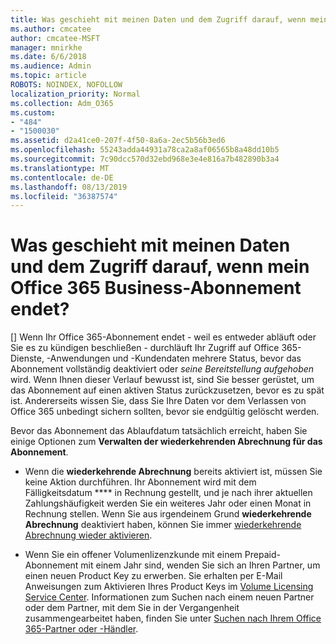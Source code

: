 ```yaml
---
title: Was geschieht mit meinen Daten und dem Zugriff darauf, wenn mein Office 365 Business-Abonnement endet?
ms.author: cmcatee
author: cmcatee-MSFT
manager: mnirkhe
ms.date: 6/6/2018
ms.audience: Admin
ms.topic: article
ROBOTS: NOINDEX, NOFOLLOW
localization_priority: Normal
ms.collection: Adm_O365
ms.custom:
- "484"
- "1500030"
ms.assetid: d2a41ce0-207f-4f50-8a6a-2ec5b56b3ed6
ms.openlocfilehash: 55243adda44931a78ca2a8af06565b8a48dd10b5
ms.sourcegitcommit: 7c90dcc570d32ebd968e3e4e816a7b482890b3a4
ms.translationtype: MT
ms.contentlocale: de-DE
ms.lasthandoff: 08/13/2019
ms.locfileid: "36387574"
---
```

# <a name="what-happens-to-my-data-and-access-when-my-office-365-for-business-subscription-ends"></a>Was geschieht mit meinen Daten und dem Zugriff darauf, wenn mein Office 365 Business-Abonnement endet?

[] Wenn Ihr Office 365-Abonnement endet - weil es entweder abläuft oder Sie es zu kündigen beschließen - durchläuft Ihr Zugriff auf Office 365-Dienste, -Anwendungen und -Kundendaten mehrere Status, bevor das Abonnement vollständig deaktiviert oder  *seine Bereitstellung aufgehoben*  wird. Wenn Ihnen dieser Verlauf bewusst ist, sind Sie besser gerüstet, um das Abonnement auf einen aktiven Status zurückzusetzen, bevor es zu spät ist. Andererseits wissen Sie, dass Sie Ihre Daten vor dem Verlassen von Office 365 unbedingt sichern sollten, bevor sie endgültig gelöscht werden.
  
Bevor das Abonnement das Ablaufdatum tatsächlich erreicht, haben Sie einige Optionen zum **Verwalten der wiederkehrenden Abrechnung für das Abonnement**.
  
- Wenn die **wiederkehrende Abrechnung** bereits aktiviert ist, müssen Sie keine Aktion durchführen. Ihr Abonnement wird mit dem Fälligkeitsdatum **** in Rechnung gestellt, und je nach ihrer aktuellen Zahlungshäufigkeit werden Sie ein weiteres Jahr oder einen Monat in Rechnung stellen. Wenn Sie aus irgendeinem Grund **wiederkehrende Abrechnung** deaktiviert haben, können Sie immer [wiederkehrende Abrechnung wieder aktivieren](https://docs.microsoft.com/en-us/office365/admin/subscriptions-and-billing/renew-your-subscription#turn-recurring-billing-off-or-on).

- Wenn Sie ein offener Volumenlizenzkunde mit einem Prepaid-Abonnement mit einem Jahr sind, wenden Sie sich an Ihren Partner, um einen neuen Product Key zu erwerben. Sie erhalten per E-Mail Anweisungen zum Aktivieren Ihres Product Keys im [Volume Licensing Service Center](https://go.microsoft.com/fwlink/p/?LinkID=282016). Informationen zum Suchen nach einem neuen Partner oder dem Partner, mit dem Sie in der Vergangenheit zusammengearbeitet haben, finden Sie unter [Suchen nach Ihrem Office 365-Partner oder -Händler](https://docs.microsoft.com/en-us/office365/admin/manage/find-your-partner-or-reseller).